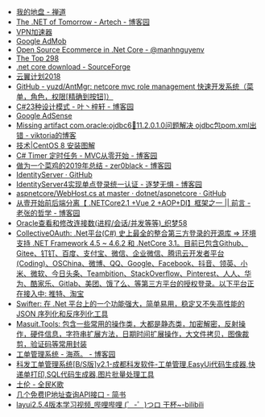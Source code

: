 - [我的地盘 - 禅道](http://192.168.0.109:8088/my/)
- [The .NET of Tomorrow - Artech - 博客园](https://www.cnblogs.com/artech/p/the-net-of-tomorrow.html)
- [VPN加速器](https://www.kejilvxing.com/cn/#three)
- [Google AdMob](https://apps.admob.com/v2/home?pli=1)
- [Open Source  Ecommerce in .Net Core - @manhnguyenv](http://manhng.com/blog/cms-ecommerce-net-core/)
- [The Top 298 ](https://awesomeopensource.com/projects/cms)
- [.net core download - SourceForge](https://sourceforge.net/directory/os:windows/?q=.net+core&sort=popular)
- [云翼计划2018](https://promotion.aliyun.com/ntms/act/campus2018.html?spm=5176.10695662.1244717.1.17df4336HFvJ2U)
- [GitHub - yuzd/AntMgr: netcore mvc role management 快速开发系统（菜单，角色，权限[精确到按钮]）](https://github.com/yuzd/AntMgr)
- [C#23种设计模式 - 叶丶梓轩 - 博客园](https://www.cnblogs.com/May-day/p/8243287.html)
- [Google AdSense](https://www.google.com/adsense/new/u/0/pub-2026012467863633/home)
- [Missing artifact com.oracle:ojdbc6:jar:11.2.0.1.0问题解决 ojdbc包pom.xml出错 - viktoria的博客](https://blog.csdn.net/viktoria/article/details/77503266)
- [技术|CentOS 8 安装图解](https://linux.cn/article-11438-1.html)
- [C# Timer 定时任务 - MVC从零开始 - 博客园](https://www.cnblogs.com/cmsqc/p/10784218.html)
- [做为一个菜鸡的2019年总结 - zer0black - 博客园](https://www.cnblogs.com/zer0Black/p/12143510.html)
- [IdentityServer · GitHub](https://github.com/IdentityServer)
- [IdentityServer4实现单点登录统一认证 - 逐梦无惧 - 博客园](https://www.cnblogs.com/lxb218/p/9419185.html)
- [aspnetcore/WebHost.cs at master · dotnet/aspnetcore · GitHub](https://github.com/dotnet/aspnetcore/blob/master/src/DefaultBuilder/src/WebHost.cs)
- [从壹开始前后端分离【 .NETCore2.1 +Vue 2 +AOP+DI】框架之一 || 前言 - 老张的哲学 - 博客园](https://www.cnblogs.com/laozhang-is-phi/p/9495618.html)
- [Oracle查看和修改连接数(进程/会话/并发等等)_织梦58](http://www.dede58.com/web/oracle/14019.html)
- [CollectiveOAuth: .Net平台(C#) 史上最全的整合第三方登录的开源库 =&gt; 环境支持 .NET Framework 4.5 ~ 4.6.2 和 .NetCore 3.1。目前已包含Github、Gitee、钉钉、百度、支付宝、微信、企业微信、腾讯云开发者平台(Coding)、OSChina、微博、QQ、Google、Facebook、抖音、领英、小米、微软、今日头条、Teambition、StackOverflow、Pinterest、人人、华为、酷家乐、Gitlab、美团、饿了么、等第三方平台的授权登录。以下平台正在接入中: 推特、淘宝](https://gitee.com/rthinking/CollectiveOAuth)
- [Swifter: 在 .Net 平台上的一个功能强大，简单易用，稳定又不失高性能的 JSON 序列化和反序列化工具](https://gitee.com/eway0/Swifter)
- [Masuit.Tools: 包含一些常用的操作类，大都是静态类，加密解密，反射操作，硬件信息，字符串扩展方法，日期时间扩展操作，大文件拷贝，图像裁剪，验证码等常用封装](https://gitee.com/masuit/Masuit.Tools)
- [工单管理系统 - 海燕。 - 博客园](https://www.cnblogs.com/haiyan123/articles/8512048.html)
- [科发工单管理系统[B/S版]v2.1-成都科发软件-工单管理,EasyUi代码生成器,快递单打印,SQL代码生成器,图片批量处理工具](http://www.cdkefa.com/contents/3/196.html)
- [土伦 - 全民K歌](https://node.kg.qq.com/personal?uid=66959e83252d328c)
- [几个免费IP地址查询API接口 - 简书](https://www.jianshu.com/p/30e56db0f278)
- [layui2.5.4版本学习视频_哔哩哔哩 (゜-゜)つロ 干杯~-bilibili](https://www.bilibili.com/video/BV1ct411n7SN?from=search&seid=11594663038846582999)
